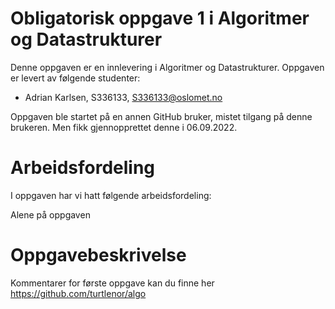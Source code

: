 # Obligatorisk oppgave 1 i Algoritmer og Datastrukturer

Denne oppgaven er en innlevering i Algoritmer og Datastrukturer. 
Oppgaven er levert av følgende studenter:
* Adrian Karlsen, S336133, S336133@oslomet.no

Oppgaven ble startet på en annen GitHub bruker, mistet tilgang på denne brukeren. Men fikk gjennopprettet denne i 06.09.2022. 


# Arbeidsfordeling

I oppgaven har vi hatt følgende arbeidsfordeling:

Alene på oppgaven

# Oppgavebeskrivelse

Kommentarer for første oppgave kan du finne her https://github.com/turtlenor/algo
